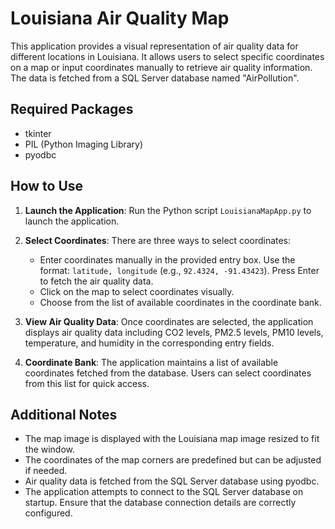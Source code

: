 # Louisiana Air Quality Map

This application provides a visual representation of air quality data for different locations in Louisiana. It allows users to select specific coordinates on a map or input coordinates manually to retrieve air quality information. The data is fetched from a SQL Server database named "AirPollution".

## Required Packages

- tkinter
- PIL (Python Imaging Library)
- pyodbc

## How to Use

1. **Launch the Application**: Run the Python script `LouisianaMapApp.py` to launch the application.

2. **Select Coordinates**: There are three ways to select coordinates:
   - Enter coordinates manually in the provided entry box. Use the format: `latitude, longitude` (e.g., `92.4324, -91.43423`). Press Enter to fetch the air quality data.
   - Click on the map to select coordinates visually.
   - Choose from the list of available coordinates in the coordinate bank.

3. **View Air Quality Data**: Once coordinates are selected, the application displays air quality data including CO2 levels, PM2.5 levels, PM10 levels, temperature, and humidity in the corresponding entry fields.

4. **Coordinate Bank**: The application maintains a list of available coordinates fetched from the database. Users can select coordinates from this list for quick access.

## Additional Notes

- The map image is displayed with the Louisiana map image resized to fit the window.
- The coordinates of the map corners are predefined but can be adjusted if needed.
- Air quality data is fetched from the SQL Server database using pyodbc.
- The application attempts to connect to the SQL Server database on startup. Ensure that the database connection details are correctly configured.
